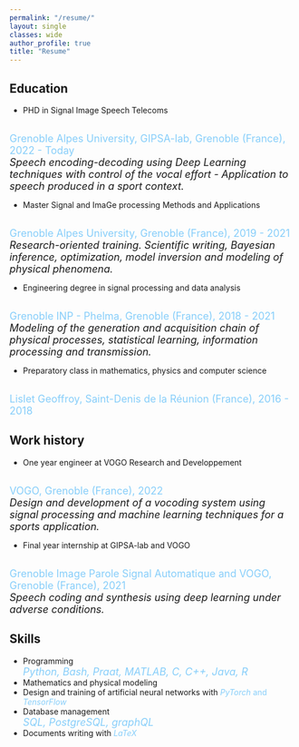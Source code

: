 ```yaml
---
permalink: "/resume/"
layout: single
classes: wide
author_profile: true
title: "Resume"
---
```


<!-- <p float="left">
    <a href="../assets/files/resumes/French.pdf"><img align="left" class='logo' alt="pdf-icon" src="../assets/icons/pdf-icon.png" style="height:70px; padding-left:0px" title="Français"></a>
    <a href="../assets/files/resumes/English.pdf"><img align="left" class='logo' alt="pdf-icon" src="../assets/icons/pdf-icon.png" style="height:70px; padding-left:20px" title="English"></a>
</p><br/> -->

## Education

* PHD in Signal Image Speech Telecoms &nbsp; <a href="https://theses.fr/s349404"><i class="fa fa-link" title="Thesis" style="color:lightskyblue"></i></a>
<br>
<span style="color:lightskyblue"><font size="4">Grenoble Alpes University, GIPSA-lab, Grenoble (France), 2022 - Today</font></span>
<br>
<span><font size="4"><em>Speech encoding-decoding using Deep Learning techniques with control of the vocal effort - Application to speech produced in a sport context.</em></font></span>

* Master Signal and ImaGe processing Methods and Applications
<br>
<span style="color:lightskyblue"><font size="4">Grenoble Alpes University, Grenoble (France), 2019 - 2021</font></span>
<br>
<span><font size="4"><em>Research-oriented training. Scientific writing, Bayesian inference, optimization, model inversion and modeling of physical phenomena.</em></font></span>

* Engineering degree in signal processing and data analysis
<br>
<span style="color:lightskyblue"><font size="4">Grenoble INP - Phelma, Grenoble (France), 2018 - 2021</font></span>
<br>
<span><font size="4"><em>Modeling of the generation and acquisition chain of physical processes, statistical learning, information processing and transmission.</em></font></span>

* Preparatory class in mathematics, physics and computer science
<br>
<span style="color:lightskyblue"><font size="4">Lislet Geoffroy, Saint-Denis de la Réunion (France), 2016 - 2018</font></span>

## Work history

* One year engineer at VOGO Research and Developpement
<br>
<span style="color:lightskyblue"><font size="4">VOGO, Grenoble (France), 2022</font></span>
<br>
<span><font size="4"><em>Design and development of a vocoding system using signal processing and machine learning techniques for a sports application.</em></font></span>

* Final year internship at GIPSA-lab and VOGO
<br>
<span style="color:lightskyblue"><font size="4">Grenoble Image Parole Signal Automatique and VOGO, Grenoble (France), 2021</font></span>
<br>
<span><font size="4"><em>Speech coding and synthesis using deep learning under adverse conditions.</em></font></span>


## Skills

* Programming<br>
<span style="color:lightskyblue"><font size="4"><em>Python, Bash, Praat, MATLAB, C, C++, Java, R</em></font></span>
* Mathematics and physical modeling
* Design and training of artificial neural networks with <span style="color:lightskyblue"><em>PyTorch</em> and <span style="color:lightskyblue"><em>TensorFlow</em></span>
* Database management<br>
<span style="color:lightskyblue"><font size="4"><em>SQL, PostgreSQL, graphQL</em></font></span>
* Documents writing with <span style="color:lightskyblue"><em>LaTeX</em></span>
